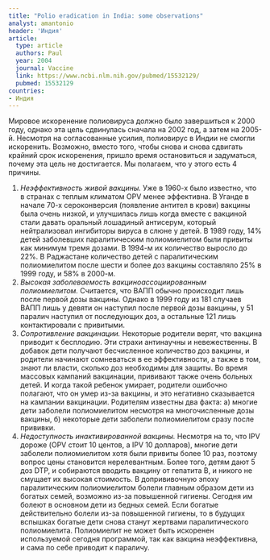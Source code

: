 ```yaml
---
title: "Polio eradication in India: some observations"
analyst: amantonio
header: 'Индия'
article:
  type: article
  authors: Paul
  year: 2004
  journal: Vaccine
  link: https://www.ncbi.nlm.nih.gov/pubmed/15532129/
  pubmed: 15532129
countries:
- Индия
---
```


Мировое искоренение полиовируса должно было завершиться к 2000 году, однако эта цель сдвинулась сначала на 2002 год, а затем на 2005-й. Несмотря на согласованные усилия, полиовирус в Индии не смогли искоренить. Возможно, вместо того, чтобы снова и снова сдвигать крайний срок искоренения, пришло время остановиться и задуматься, почему эта цель не достигается. Мы полагаем, что у этого есть 4 причины.
1) *Неэффективность живой вакцины.* Уже в 1960-х было известно, что в странах с теплым климатом OPV менее эффективна. В Уганде в начале 70-х сероконверсия (появление антител в крови) вакцины была очень низкой, и улучшилась лишь когда вместе с вакциной стали давать оральный лошадиный антисерум, который нейтрализовал ингибиторы вируса в слюне у детей.
В 1989 году, 14% детей заболевших паралитическим полиомиелитом были привиты как минимум тремя дозами. В 1994-м их количество выросло до 22%. В Раджастане количество детей с паралитическим полиомиелитом после шести и более доз вакцины составляло 25% в 1999 году, и 58% в 2000-м.
2) *Высокая заболеваемость вакциноассоциированным полиомиелитом.* Считается, что ВАПП обычно происходит лишь после первой дозы вакцины. Однако в 1999 году из 181 случаев ВАПП лишь у девяти он наступил после первой дозы вакцины, у 51 паралич наступил от последующих доз, а остальные 121 лишь контактировали с привитыми.
3) *Сопротивление вакцинации.* Некоторые родители верят, что вакцина приводит к бесплодию. Эти страхи антинаучны и невежественны. В добавок дети получают бесчисленное количество доз вакцины, и родители начинают сомневаться в ее эффективности, а также в том, знают ли власти, сколько доз необходимы для защиты.
Во время массовых кампаний вакцинации, прививают также очень больных детей. И когда такой ребенок умирает, родители ошибочно полагают, что он умер из-за вакцины, и это негативно сказывается на кампании вакцинации.
Родителям известны два факта: а) многие дети заболели полиомиелитом несмотря на многочисленные дозы вакцины, б) некоторые дети заболели полиомиелитом сразу после прививки.
4) *Недоступность инактивированной вакцины.* Несмотря на то, что IPV дороже (OPV стоит 10 центов, а IPV 10 долларов), многие дети заболели полиомиелитом хотя были привиты более 10 раз, поэтому вопрос цены становится нерелевантным. Более того, детям дают 5 доз DTP, и собираются вводить вакцину от гепатита В, и никого не смущает их высокая стоимость.
В допрививочную эпоху паралитическим полиомиелитом болели главным образом дети из богатых семей, возможно из-за повышенной гигиены. Сегодня им болеют в основном дети из бедных семей. Если богатые действительно болели из-за повышенной гигиены, то в будущих вспышках богатые дети снова станут жертвами паралитического полиомиелита.
Полиомиелит не может быть искоренен используемой сегодня программой, так как вакцина неэффективна, и сама по себе приводит к параличу.
